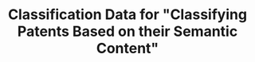 ---
citation: "\n@article{bergeaud_classification_2017,\n\ttitle = {Classification {Data}
  for \"{Classifying} {Patents} {Based} on their {Semantic} {Content}\"},\n\turl =
  {https://dataverse.harvard.edu/dataset.xhtml?persistentId=doi:10.7910/DVN/ZULMOY},\n\tabstract
  = {Classification Data for Bergeaud, Potiron and Raimbault, 2017, Classifying Patents
  Based on their Semantic Content.},\n\tlanguage = {en},\n\turldate = {2021-08-17},\n\tauthor
  = {Bergeaud, Antonin and Yoann, Potiron and Raimbault, Juste},\n\tmonth = apr,\n\tyear
  = {2017},\n\tnote = {type: dataset},\n}\n"
description: Classification Data for Bergeaud, Potiron and Raimbault, 2017, Classifying
  Patents Based on their Semantic Content.
record_creation_timestamp: 08/17/2021, 08:40:25
shortname: classifying_patents_semantic_content
title: Classification Data for "Classifying Patents Based on their Semantic Content"
location: https://dataverse.harvard.edu/dataset.xhtml?persistentId=doi:10.7910/DVN/ZULMOY
uuid: bf073285-5243-4dc6-a990-c8a8c3f79898
---